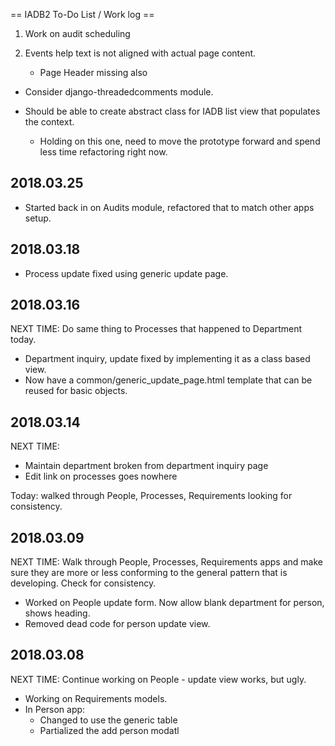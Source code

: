 == IADB2 To-Do List / Work log ==


1. Work on audit scheduling

3. Events help text is not aligned with actual page content.
   - Page Header missing also
 
* Consider django-threadedcomments module.

* Should be able to create abstract class for IADB list view that populates the context.  
  * Holding on this one, need to move the prototype forward and spend less time refactoring right now.

2018.03.25
----------
 - Started back in on Audits module, refactored that to match other apps setup.

2018.03.18
----------
 - Process update fixed using generic update page.

2018.03.16
----------
NEXT TIME: Do same thing to Processes that happened to Department today.
 - Department inquiry, update fixed by implementing it as a class based view.
 - Now have a common/generic_update_page.html template that can be reused for basic objects.

2018.03.14
----------
NEXT TIME:
 - Maintain department broken from department inquiry page
 - Edit link on processes goes nowhere

Today: walked through People, Processes, Requirements looking for consistency.

2018.03.09
----------
NEXT TIME: Walk through People, Processes, Requirements apps and make sure they are more or
less conforming to the general pattern that is developing. Check for consistency.
- Worked on People update form. Now allow blank department for person, shows heading.
- Removed dead code for person update view.

2018.03.08
----------
 NEXT TIME: Continue working on People - update view works, but ugly.
 - Working on Requirements models.
 - In Person app:
   - Changed to use the generic table
   - Partialized the add person modatl
